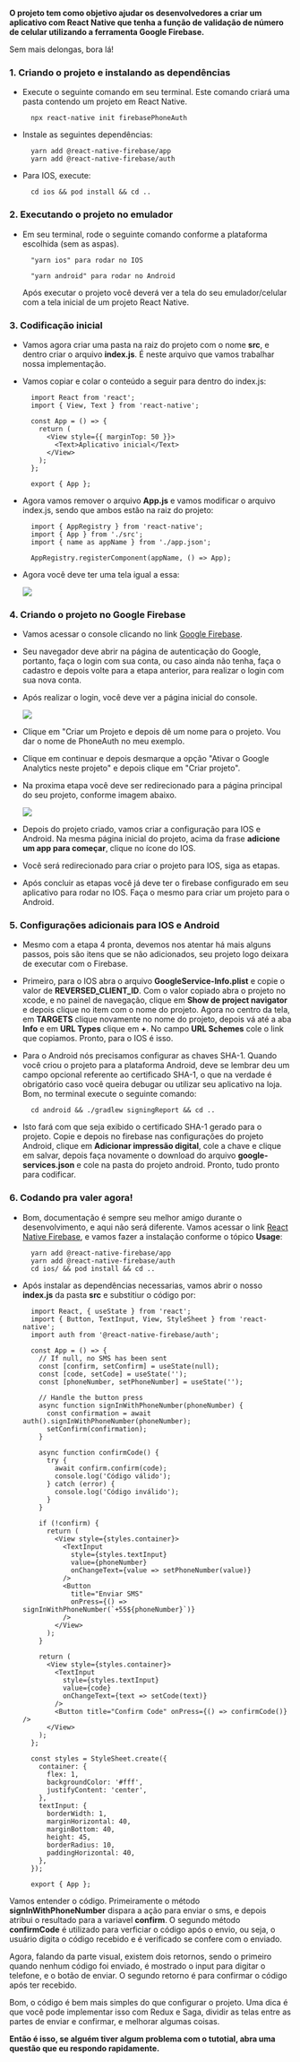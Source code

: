 **O projeto tem como objetivo ajudar os desenvolvedores a criar um aplicativo com React Native que tenha a função de validação de número de celular utilizando a ferramenta Google Firebase.**

Sem mais delongas, bora lá!

### 1. Criando o projeto e instalando as dependências

* Execute o seguinte comando em seu terminal. Este comando criará uma pasta contendo um projeto em React Native.

		npx react-native init firebasePhoneAuth

* Instale as seguintes dependências:

		yarn add @react-native-firebase/app
		yarn add @react-native-firebase/auth

* Para IOS, execute:

		cd ios && pod install && cd ..

### 2. Executando o projeto no emulador

* Em seu terminal, rode o seguinte comando conforme a plataforma escolhida (sem as aspas).

		"yarn ios" para rodar no IOS

		"yarn android" para rodar no Android

	Após executar o projeto você deverá ver a tela do seu emulador/celular com a tela inicial de um projeto React Native.

### 3. Codificação inicial

* Vamos agora criar uma pasta na raiz do projeto com o nome **src**, e dentro criar o arquivo **index.js**. É neste arquivo que vamos trabalhar nossa implementação.
* Vamos copiar e colar o conteúdo a seguir para dentro do index.js:

		import React from 'react';
		import { View, Text } from 'react-native';
		
		const App = () => {
		  return (
		    <View style={{ marginTop: 50 }}>
		      <Text>Aplicativo inicial</Text>
		    </View>
		  );
		};
		
		export { App };

* Agora vamos remover o arquivo **App.js** e vamos modificar o arquivo index.js, sendo que ambos estão na raiz do projeto:

		import { AppRegistry } from 'react-native';
		import { App } from './src';
		import { name as appName } from './app.json';
		
		AppRegistry.registerComponent(appName, () => App);

* Agora você deve ter uma tela igual a essa:

	![](https://github.com/renatosouzaBR/react-native-firebase-phoneauth/blob/develop/src/assets/Image2.png)
	
### 4. Criando o projeto no Google Firebase

* Vamos acessar o console clicando no link [Google Firebase](https://console.firebase.google.com/).
* Seu navegador deve abrir na página de autenticação do Google, portanto, faça o login com sua conta, ou caso ainda não tenha, faça o cadastro e depois volte para a etapa anterior, para realizar o login com sua nova conta.
* Após realizar o login, você deve ver a página inicial do console.

	![](https://github.com/renatosouzaBR/react-native-firebase-phoneauth/blob/develop/src/assets/Image3.png)
	
* Clique em "Criar um Projeto e depois dê um nome para o projeto. Vou dar o nome de PhoneAuth no meu exemplo.
* Clique em continuar e depois desmarque a opção "Ativar o Google Analytics neste projeto" e depois clique em "Criar projeto".
* Na proxima etapa você deve ser redirecionado para a página principal do seu projeto, conforme imagem abaixo.

	![](https://github.com/renatosouzaBR/react-native-firebase-phoneauth/blob/develop/src/assets/Image4.png)
	
* Depois do projeto criado, vamos criar a configuração para IOS e Android. Na mesma página inicial do projeto, acima da frase **adicione um app para começar**, clique no ícone do IOS.
* Você será redirecionado para criar o projeto para IOS, siga as etapas.
* Após concluir as etapas você já deve ter o firebase configurado em seu aplicativo para rodar no IOS. Faça o mesmo para criar um projeto para o Android.


### 5. Configurações adicionais para IOS e Android

* Mesmo com a etapa 4 pronta, devemos nos atentar há mais alguns passos, pois são itens que se não adicionados, seu projeto logo deixara de executar com o Firebase.
* Primeiro, para o IOS abra o arquivo **GoogleService-Info.plist** e copie o valor de **REVERSED_CLIENT_ID**. Com o valor copiado abra o projeto no xcode, e no painel de navegação, clique em **Show de project navigator** e depois clique no item com o nome do projeto. Agora no centro da tela, em **TARGETS** clique novamente no nome do projeto, depois vá até a aba **Info** e em **URL Types** clique em **+**. No campo **URL Schemes** cole o link que copiamos. Pronto, para o IOS é isso.
* Para o Android nós precisamos configurar as chaves SHA-1. Quando você criou o projeto para a plataforma Android, deve se lembrar deu um campo opcional referente ao certificado SHA-1, o que na verdade é obrigatório caso você queira debugar ou utilizar seu aplicativo na loja. Bom, no terminal execute o seguinte comando:

		cd android && ./gradlew signingReport && cd .. 
		
* Isto fará com que seja exibido o certificado SHA-1 gerado para o projeto. Copie e depois no firebase nas configurações do projeto Android, clique em **Adicionar impressão digital**, cole a chave e clique em salvar, depois faça novamente o download do arquivo **google-services.json** e cole na pasta do projeto android. Pronto, tudo pronto para codificar.

### 6. Codando pra valer agora!

* Bom, documentação é sempre seu melhor amigo durante o desenvolvimento, e aqui não será diferente. Vamos acessar o link [React Native Firebase](https://rnfirebase.io/auth/usage), e vamos fazer a instalação conforme o tópico **Usage**:

		yarn add @react-native-firebase/app
		yarn add @react-native-firebase/auth
		cd ios/ && pod install && cd ..
		
* Após instalar as dependências necessarias, vamos abrir o nosso **index.js** da pasta **src** e substitiur o código por:

		import React, { useState } from 'react';
		import { Button, TextInput, View, StyleSheet } from 'react-	native';
		import auth from '@react-native-firebase/auth';
		
		const App = () => {
		  // If null, no SMS has been sent
		  const [confirm, setConfirm] = useState(null);
		  const [code, setCode] = useState('');
		  const [phoneNumber, setPhoneNumber] = useState('');
		
		  // Handle the button press
		  async function signInWithPhoneNumber(phoneNumber) {
		    const confirmation = await auth().signInWithPhoneNumber(phoneNumber);
		    setConfirm(confirmation);
		  }
		
		  async function confirmCode() {
		    try {
		      await confirm.confirm(code);
		      console.log('Código válido');
		    } catch (error) {
		      console.log('Código inválido');
		    }
		  }
		
		  if (!confirm) {
		    return (
		      <View style={styles.container}>
		        <TextInput
		          style={styles.textInput}
		          value={phoneNumber}
		          onChangeText={value => setPhoneNumber(value)}
		        />
		        <Button
		          title="Enviar SMS"
		          onPress={() => signInWithPhoneNumber(`+55${phoneNumber}`)}
		        />
		      </View>
		    );
		  }
		
		  return (
		    <View style={styles.container}>
		      <TextInput
		        style={styles.textInput}
		        value={code}
		        onChangeText={text => setCode(text)}
		      />
		      <Button title="Confirm Code" onPress={() => confirmCode()} />
		    </View>
		  );
		};
		
		const styles = StyleSheet.create({
		  container: {
		    flex: 1,
		    backgroundColor: '#fff',
		    justifyContent: 'center',
		  },
		  textInput: {
		    borderWidth: 1,
		    marginHorizontal: 40,
		    marginBottom: 40,
		    height: 45,
		    borderRadius: 10,
		    paddingHorizontal: 40,
		  },
		});
		
		export { App };
		
		
Vamos entender o código. Primeiramente o método **signInWithPhoneNumber** dispara a ação para enviar o sms, e depois atribui o resultado para a variavel **confirm**. O segundo método **confirmCode** é utilizado para verficiar o código após o envio, ou seja, o usuário digita o código recebido e é verificado se confere com o enviado.

Agora, falando da parte visual, existem dois retornos, sendo o primeiro quando nenhum código foi enviado, é mostrado o input para digitar o telefone, e o botão de enviar. O segundo retorno é para confirmar o código após ter recebido.

Bom, o código é bem mais simples do que configurar o projeto. Uma dica é que você pode implementar isso com Redux e Saga, dividir as telas entre as partes de enviar e confirmar, e melhorar algumas coisas.

**Então é isso, se alguém tiver algum problema com o tutotial, abra uma questão que eu respondo rapidamente.**